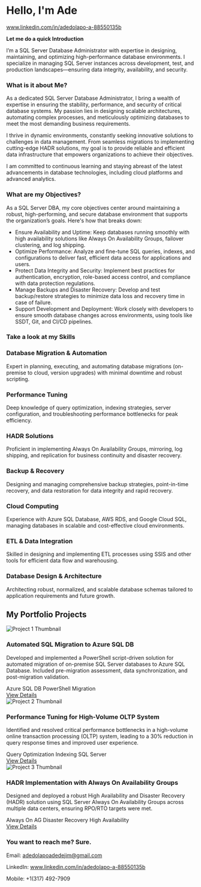 # Hello, I'm Ade<!DOCTYPE html>
www.linkedin.com/in/adedolapo-a-88550135b

**Let me do a quick Introduction**

I’m a SQL Server Database Administrator with expertise in designing, maintaining, and optimizing high-performance database environments. I specialize in managing SQL Server instances across development, test, and production landscapes—ensuring data integrity, availability, and security.



### What is it about Me?

As a dedicated SQL Server Database Administrator, I bring a wealth of expertise in ensuring the stability, performance, and security of critical database systems. My passion lies in designing scalable architectures, automating complex processes, and meticulously optimizing databases to meet the most demanding business requirements.
</p>
<p class="mb-4">
I thrive in dynamic environments, constantly seeking innovative solutions to challenges in data management. From seamless migrations to implementing cutting-edge HADR solutions, my goal is to provide reliable and efficient data infrastructure that empowers organizations to achieve their objectives.
</p>
<p>
I am committed to continuous learning and staying abreast of the latest advancements in database technologies, including cloud platforms and advanced analytics.
</p>
</div>
</div>
</section>

### What are my Objectives?

As a SQL Server DBA, my core objectives center around maintaining a robust, high-performing, and secure database environment that supports the organization’s goals. Here's how that breaks down:

- Ensure Availability and Uptime: Keep databases running smoothly with high availability solutions like Always On Availability Groups, failover clustering, and log shipping.
- Optimize Performance: Analyze and fine-tune SQL queries, indexes, and configurations to deliver fast, efficient data access for applications and users.
- Protect Data Integrity and Security: Implement best practices for authentication, encryption, role-based access control, and compliance with data protection regulations.
- Manage Backups and Disaster Recovery: Develop and test backup/restore strategies to minimize data loss and recovery time in case of failure.
- Support Development and Deployment: Work closely with developers to ensure smooth database changes across environments, using tools like SSDT, Git, and CI/CD pipelines.

### Take a look at my Skills

<!-- Skill Card 1: Database Migration and Automation -->
<div class="bg-white p-8 rounded-2xl shadow-lg hover:shadow-xl transition-all duration-300 transform hover:-translate-y-2">
<i class="fas fa-exchange-alt text-5xl text-green-600 mb-6"></i>
<h3 class="text-2xl font-semibold text-gray-800 mb-4">Database Migration & Automation</h3>
<p class="text-gray-600">Expert in planning, executing, and automating database migrations (on-premise to cloud, version upgrades) with minimal downtime and robust scripting.</p>
</div>

<!-- Skill Card 2: Performance Tuning -->
<div class="bg-white p-8 rounded-2xl shadow-lg hover:shadow-xl transition-all duration-300 transform hover:-translate-y-2">
<i class="fas fa-tachometer-alt text-5xl text-blue-600 mb-6"></i>
<h3 class="text-2xl font-semibold text-gray-800 mb-4">Performance Tuning</h3>
<p class="text-gray-600">Deep knowledge of query optimization, indexing strategies, server configuration, and troubleshooting performance bottlenecks for peak efficiency.</p>
</div>

<!-- Skill Card 3: HADR (High Availability & Disaster Recovery) -->
<div class="bg-white p-8 rounded-2xl shadow-lg hover:shadow-xl transition-all duration-300 transform hover:-translate-y-2">
<i class="fas fa-shield-alt text-5xl text-red-600 mb-6"></i>
<h3 class="text-2xl font-semibold text-gray-800 mb-4">HADR Solutions</h3>
<p class="text-gray-600">Proficient in implementing Always On Availability Groups, mirroring, log shipping, and replication for business continuity and disaster recovery.</p>
</div>

<!-- Skill Card 4: Backup and Recovery -->
<div class="bg-white p-8 rounded-2xl shadow-lg hover:shadow-xl transition-all duration-300 transform hover:-translate-y-2">
<i class="fas fa-cloud-upload-alt text-5xl text-purple-600 mb-6"></i>
<h3 class="text-2xl font-semibold text-gray-800 mb-4">Backup & Recovery</h3>
<p class="text-gray-600">Designing and managing comprehensive backup strategies, point-in-time recovery, and data restoration for data integrity and rapid recovery.</p>
</div>

<!-- Skill Card 5: Cloud Computing -->
<div class="bg-white p-8 rounded-2xl shadow-lg hover:shadow-xl transition-all duration-300 transform hover:-translate-y-2">
<i class="fas fa-cloud text-5xl text-yellow-600 mb-6"></i>
<h3 class="text-2xl font-semibold text-gray-800 mb-4">Cloud Computing</h3>
<p class="text-gray-600">Experience with Azure SQL Database, AWS RDS, and Google Cloud SQL, managing databases in scalable and cost-effective cloud environments.</p>
</div>

<!-- Skill Card 6: ETL & Data Integration -->
<div class="bg-white p-8 rounded-2xl shadow-lg hover:shadow-xl transition-all duration-300 transform hover:-translate-y-2">
<i class="fas fa-cogs text-5xl text-orange-600 mb-6"></i>
<h3 class="text-2xl font-semibold text-gray-800 mb-4">ETL & Data Integration</h3>
<p class="text-gray-600">Skilled in designing and implementing ETL processes using SSIS and other tools for efficient data flow and warehousing.</p>
</div>

<!-- Skill Card 7: Database Design & Architecture -->
<div class="bg-white p-8 rounded-2xl shadow-lg hover:shadow-xl transition-all duration-300 transform hover:-translate-y-2">
<i class="fas fa-sitemap text-5xl text-teal-600 mb-6"></i>
<h3 class="text-2xl font-semibold text-gray-800 mb-4">Database Design & Architecture</h3>
<p class="text-gray-600">Architecting robust, normalized, and scalable database schemas tailored to application requirements and future growth.</p>
</div>
</div>
</div>
</section>

<!-- Projects Section -->
<section id="projects" class="py-16 md:py-24 bg-white shadow-md">
<div class="container mx-auto px-6 text-center">
<h2 class="text-3xl md:text-4xl section-heading text-gray-800 mb-12">My Portfolio Projects</h2>
<div class="grid grid-cols-1 md:grid-cols-2 lg:grid-cols-3 gap-8">

<!-- Project Card Template 1 -->
<div class="project-card bg-gray-50 p-6 rounded-2xl shadow-lg border border-gray-200">
<img src="https://placehold.co/600x400/ECEFF1/607D8B?text=Project+1+Image" alt="Project 1 Thumbnail" class="w-full h-48 object-cover rounded-xl mb-6 border border-gray-300">
<h3 class="text-2xl font-semibold text-gray-800 mb-3">Automated SQL Migration to Azure SQL DB</h3>
<p class="text-gray-600 mb-4">
Developed and implemented a PowerShell script-driven solution for automated migration of on-premise SQL Server databases to Azure SQL Database. Included pre-migration assessment, data synchronization, and post-migration validation.
</p>
<div class="flex flex-wrap gap-2 mb-4">
<span class="bg-green-100 text-green-800 text-sm font-medium px-3 py-1 rounded-full">Azure SQL DB</span>
<span class="bg-blue-100 text-blue-800 text-sm font-medium px-3 py-1 rounded-full">PowerShell</span>
<span class="bg-purple-100 text-purple-800 text-sm font-medium px-3 py-1 rounded-full">Migration</span>
</div>
<a href="#" class="inline-block bg-green-600 text-white hover:bg-green-700 px-6 py-3 rounded-full font-semibold transition-colors">
View Details <i class="fas fa-external-link-alt ml-2"></i>
</a>
</div>

<!-- Project Card Template 2 -->
<div class="project-card bg-gray-50 p-6 rounded-2xl shadow-lg border border-gray-200">
<img src="https://placehold.co/600x400/ECEFF1/607D8B?text=Project+2+Image" alt="Project 2 Thumbnail" class="w-full h-48 object-cover rounded-xl mb-6 border border-gray-300">
<h3 class="text-2xl font-semibold text-gray-800 mb-3">Performance Tuning for High-Volume OLTP System</h3>
<p class="text-gray-600 mb-4">
Identified and resolved critical performance bottlenecks in a high-volume online transaction processing (OLTP) system, leading to a 30% reduction in query response times and improved user experience.
</p>
<div class="flex flex-wrap gap-2 mb-4">
<span class="bg-green-100 text-green-800 text-sm font-medium px-3 py-1 rounded-full">Query Optimization</span>
<span class="bg-blue-100 text-blue-800 text-sm font-medium px-3 py-1 rounded-full">Indexing</span>
<span class="bg-purple-100 text-purple-800 text-sm font-medium px-3 py-1 rounded-full">SQL Server</span>
</div>
<a href="#" class="inline-block bg-green-600 text-white hover:bg-green-700 px-6 py-3 rounded-full font-semibold transition-colors">
View Details <i class="fas fa-external-link-alt ml-2"></i>
</a>
</div>

<!-- Project Card Template 3 -->
<div class="project-card bg-gray-50 p-6 rounded-2xl shadow-lg border border-gray-200">
<img src="https://placehold.co/600x400/ECEFF1/607D8B?text=Project+3+Image" alt="Project 3 Thumbnail" class="w-full h-48 object-cover rounded-xl mb-6 border border-gray-300">
<h3 class="text-2xl font-semibold text-gray-800 mb-3">HADR Implementation with Always On Availability Groups</h3>
<p class="text-gray-600 mb-4">
Designed and deployed a robust High Availability and Disaster Recovery (HADR) solution using SQL Server Always On Availability Groups across multiple data centers, ensuring RPO/RTO targets were met.
</p>
<div class="flex flex-wrap gap-2 mb-4">
<span class="bg-green-100 text-green-800 text-sm font-medium px-3 py-1 rounded-full">Always On AG</span>
<span class="bg-blue-100 text-blue-800 text-sm font-medium px-3 py-1 rounded-full">Disaster Recovery</span>
<span class="bg-purple-100 text-purple-800 text-sm font-medium px-3 py-1 rounded-full">High Availability</span>
</div>
<a href="#" class="inline-block bg-green-600 text-white hover:bg-green-700 px-6 py-3 rounded-full font-semibold transition-colors">
View Details <i class="fas fa-external-link-alt ml-2"></i>
</a>
</div>

<!-- Add more project cards here following the same structure -->
<!-- <div class="project-card bg-gray-50 p-6 rounded-2xl shadow-lg border border-gray-200">
<img src="https://placehold.co/600x400/ECEFF1/607D8B?text=Future+Project" alt="Future Project Thumbnail" class="w-full h-48 object-cover rounded-xl mb-6 border border-gray-300">
<h3 class="text-2xl font-semibold text-gray-800 mb-3">Future Project Title Here</h3>
<p class="text-gray-600 mb-4">
A brief description of your future project, detailing the challenge, your solution, and the technologies used.
</p>
<div class="flex flex-wrap gap-2 mb-4">
<span class="bg-green-100 text-green-800 text-sm font-medium px-3 py-1 rounded-full">Tag 1</span>
<span class="bg-blue-100 text-blue-800 text-sm font-medium px-3 py-1 rounded-full">Tag 2</span>
</div>
<a href="#" class="inline-block bg-green-600 text-white hover:bg-green-700 px-6 py-3 rounded-full font-semibold transition-colors">
View Details <i class="fas fa-external-link-alt ml-2"></i>
</a>
</div> -->

</div>
</div>
</section>

### You want to reach me? Sure.
Email: adedolapoadedejim@gmail.com

LinkedIn: www.linkedin.com/in/adedolapo-a-88550135b

Mobile: +1(317) 492-7909
